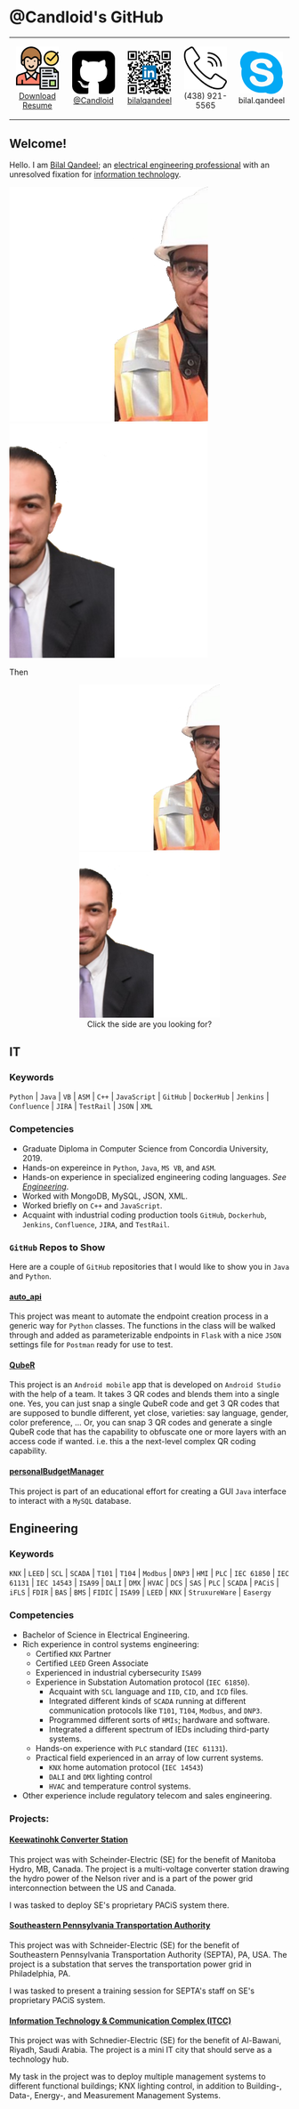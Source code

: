# @Candloid's GitHub

<p align="center">
  <table style="width: 100%;" align="center">
    <tbody>
      <tr>
        <td style="width: 20%;">
          <p align="center">
            <a href="BilalQandeel.docx">
            <img src="hiring.png" width="77"><br/>
            Download Resume
            </a>
          </p>
        </td>
        <td style="width: 20%;">
          <p align="center">
            <a href="https://www.github.com/Candloid/">
              <img src="github.png" width="77"><br/>
              @Candloid
            </a>
          </p>
        </td>
        <td style="width: 20%;">
          <p align="center">
            <a href="https://www.linkedin.com/in/bilalqandeel/">
              <img src="qr.png" width="77"><br/>
              bilalqandeel
            </a>
          </p>
        </td>
        <td style="width: 20%;">
          <p align="center">
            <img src="phone.png" width="77"><br/>
            (438) 921-5565
          </p>
        </td>
        <td style="width: 20%;">
          <p align="center">
            <img src="skype.png" width="77"><br/>
            bilal.qandeel
          </p>
        </td>
      </tr>
    </tbody>
  </table>
</p>

## Welcome!
Hello. I am [Bilal Qandeel](mailto:bilal.qandeel@gmail.com "Email me"); an [electrical engineering professional](#engineering) with an unresolved fixation for [information technology](#it).

[![Left](/Left.png)](#engineering) [![Right](/Right.png)](#it)

Then 

<p align="center">
  <a href="#engineering">
    <img src="Left.png" width="50%"><br/>
  </a>
  <a href="#it">
    <img src="Right.png" width="50%"><br/>
  </a>
  Click the side are you looking for?
</p>

## IT

### Keywords
`Python` | `Java` | `VB` | `ASM` | `C++` | `JavaScript` | `GitHub` | `DockerHub` | `Jenkins` | `Confluence` | `JIRA` | `TestRail` | `JSON` | `XML`

### Competencies
- Graduate Diploma in Computer Science from Concordia University, 2019.
- Hands-on expereince in `Python`, `Java`, `MS VB`, and `ASM`.
- Hands-on experience in specialized engineering coding languages. *See [Engineering](#engineering)*.
-	Worked with MongoDB, MySQL, JSON, XML.
- Worked briefly on `C++` and `JavaScript`.
- Acquaint with industrial coding production tools `GitHub`, `Dockerhub`, `Jenkins`, `Confluence`, `JIRA`, and `TestRail`.

### `GitHub` Repos to Show
Here are a couple of `GitHub` repositories that I would like to show you in `Java` and `Python`.

#### [auto_api](https://github.com/Candloid/auto_api)
This project was meant to automate the endpoint creation process in a generic way for `Python` classes. The functions in the class will be walked through and added as parameterizable endpoints in `Flask` with a nice `JSON` settings file for `Postman` ready for use to test.

#### [QubeR](https://github.com/Candloid/QubeR)
This project is an `Android mobile` app that is developed on `Android Studio` with the help of a team. It takes 3 QR codes and blends them into a single one. Yes, you can just snap a single QubeR code and get 3 QR codes that are supposed to bundle different, yet close, varieties: say language, gender, color preference, ... Or, you can snap 3 QR codes and generate a single QubeR code that has the capability to obfuscate one or more layers with an access code if wanted. i.e. this a the next-level complex QR coding capability.

#### [personalBudgetManager](https://github.com/Candloid/pbm)
This project is part of an educational effort for creating a GUI `Java` interface to interact with a `MySQL` database.

## Engineering

### Keywords
`KNX` | `LEED` | `SCL` | `SCADA` | `T101` | `T104` | `Modbus` | `DNP3` | `HMI` | `PLC` | `IEC 61850` | `IEC 61131` | `IEC 14543` | `ISA99` | `DALI` | `DMX` | `HVAC` | `DCS` | `SAS` | `PLC` | `SCADA` | `PACiS` | `iFLS` | `FDIR` | `BAS` | `BMS` | `FIDIC` | `ISA99` | `LEED` | `KNX` | `StruxureWare` | `Easergy`

### Competencies
- Bachelor of Science in Electrical Engineering.
- Rich experience in control systems engineering:
  - Certified `KNX` Partner
  - Certified `LEED` Green Associate
  - Experienced in industrial cybersecurity `ISA99`
  - Experience in Substation Automation protocol (`IEC 61850`).
    - Acquaint with `SCL` language and `IID`, `CID`, and `ICD` files.
    - Integrated different kinds of `SCADA` running at different communication protocols like `T101`, `T104`, `Modbus`, and `DNP3`.
    - Programmed different sorts of `HMIs`; hardware and software.
    - Integrated a different spectrum of IEDs including third-party systems.
  - Hands-on experience with `PLC` standard (`IEC 61131`).
  - Practical field experienced in an array of low current systems.
    - `KNX` home automation protocol (`IEC 14543`)
    - `DALI` and `DMX` lighting control
    - `HVAC` and temperature control systems.
- Other experience include regulatory telecom and sales engineering.

### Projects:
#### [Keewatinohk Converter Station](https://www.hydro.mb.ca/corporate/facilities/converter_stations/#Keewatinohk)
This project was with Scheinder-Electric (SE) for the benefit of Manitoba Hydro, MB, Canada. The project is a multi-voltage converter station drawing the hydro power of the Nelson river and is a part of the power grid interconnection between the US and Canada.

I was tasked to deploy SE's proprietary PACiS system there.

#### [Southeastern Pennsylvania Transportation Authority](http://septa.org/rebuilding/substation/morton.html)
This project was with Schneider-Electric (SE) for the benefit of Southeastern Pennsylvania Transportation Authority (SEPTA), PA, USA. The project is a substation that serves the transportation power grid in Philadelphia, PA.

I was tasked to present a training session for SEPTA's staff on SE's proprietary PACiS system.

#### [Information Technology & Communication Complex (ITCC)](https://www.albawani.net/project/itcc/)
This project was with Schnedier-Electric (SE) for the benefit of Al-Bawani, Riyadh, Saudi Arabia. The project is a mini IT city that should serve as a technology hub.

My task in the project was to deploy multiple management systems to different functional buildings; KNX lighting control, in addition to Building-, Data-, Energy-, and Measurement Management Systems.
